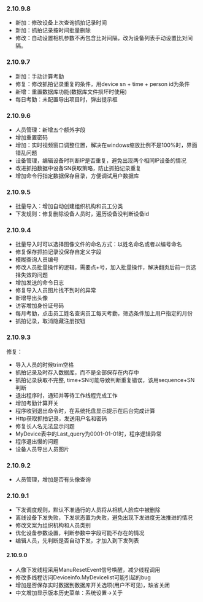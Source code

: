 ### 2.10.9.8
- 新加：修改设备上次查询抓拍记录时间
- 新加：抓拍记录按时间批量删除 
- 修改：自动设置相机参数不再包含比对间隔，改为设备列表手动设置比对间隔。

### 2.10.9.7
- 新加：手动计算考勤
- 修复：修改抓拍记录重复的条件，用device sn + time + person id为条件
- 新增：重置数据库功能(数据库文件损坏时使用)
- 每日考勤：未配置导出项目时，弹出提示框

### 2.10.9.6
- 人员管理：新增五个额外字段
- 增加重置密码
- 增加：实时视频窗口调整位置，解决在windows缩放比例不是100%时，界面错乱问题
- 设备管理，编辑设备时判断IP是否重复，避免出现两个相同IP设备的情况
- 改进抓拍数据中设备SN获取策略，防止抓拍记录重复
- 增加命令行指定数据保存目录，方便调试用户数据库


### 2.10.9.5
- 批量导入：增加自动创建组织机构和员工分类
- 下发规则：修复删除设备人员时，遍历设备没判断设备id


### 2.10.9.4
- 批量导入时可以选择图像文件的命名方式：以姓名命名或者以编号命名
- 修复保存抓拍记录没保存自定义字段
- 模糊查询人员编号
- 修改人员批量操作的逻辑，需要点+号，加入批量操作，解决翻页后前一页选择失效的问题
- 增加发送的命令日志
- 修复导入人员图片找不到时的异常
- 新增导出头像
- 访客增加身份证号码
- 每月考勤，点击员工姓名查询员工每天考勤，筛选条件加上用户指定的月份
- 抓拍记录，取消隐藏注册按钮


### 2.10.9.3
修复：
- 导入人员的时候trim空格
- 抓拍记录及时存入数据库，而不是全部保存在内存中
- 抓拍记录获取不完整, time+SN可能导致判断重复错误，该用sequence+SN判断
- 退出程序时，通知并等待工作线程完成工作
- 增加考勤计算开关
- 程序收到退出命令时，在系统托盘显示提示在后台完成计算
- Http获取抓拍记录，发送用户名和密码
- 修复长人名无法显示问题
- MyDevice表中的Last_query为0001-01-01时，程序逻辑异常
- 程序退出慢的问题
- 设备人员导出人员图片

### 2.10.9.2
- 人员管理，增加是否有头像查询

### 2.10.9.1
- 下发调度规则，默认不准通行的人员将从相机人脸库中被删除
- 离线设备下发失败，下发状态置为失败，避免出现下发进度无法推进的情况
- 修改文案为组织机构和人员类别
- 优化设备参数设置，判断参数中字段可能不存在的情况
- 编辑人员，先判断是否自动下发，才加入到下发列表

#### 2.10.9.0
- 人像下发线程采用ManuResetEvent信号唤醒，减少线程调用
- 修改多线程访问Deviceinfo.MyDevicelist可能引起的bug
- 增加是否保存实时数据到数据库开关选项(用户不可见)，缺省关闭
- 中文增加显示版本历史菜单：系统设置->关于

